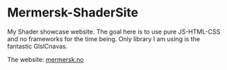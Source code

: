 # Mermersk-ShaderSite
My Shader showcase website. The goal here is to use pure JS-HTML-CSS and no frameworks for the time being.
Only library I am using is the fantastic GlslCnavas.

The website: [mermersk.no](http://mermersk.no/)

